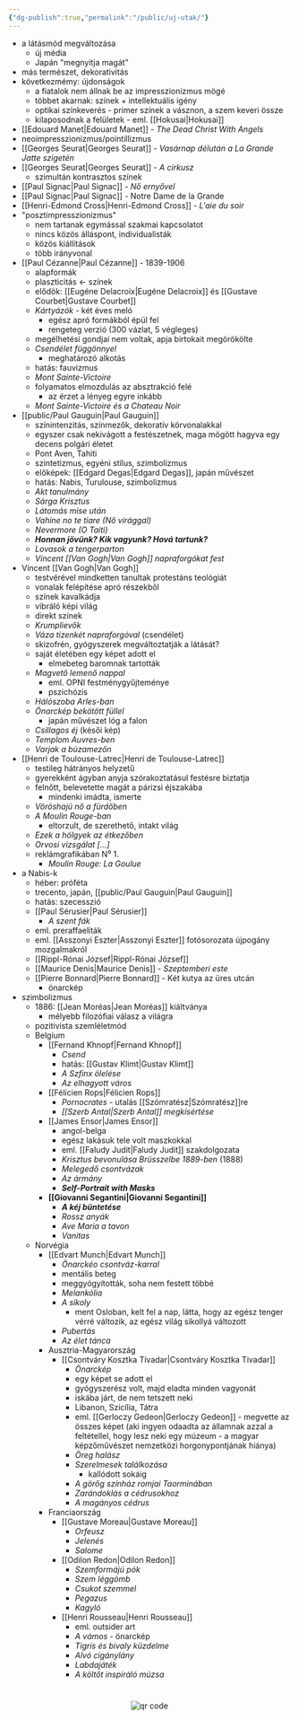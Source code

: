 ```yaml
---
{"dg-publish":true,"permalink":"/public/uj-utak/"}
---
```



- a látásmód megváltozása
	- új média
	- Japán "megnyitja magát"
- más természet, dekorativitás
- következmémy: újdonságok
	- a fiatalok nem állnak be az impresszionizmus mögé
	- többet akarnak: színek + intellektuális igény
	- optikai színkeverés - primer színek a vásznon, a szem keveri össze
	- kilaposodnak a felületek - eml. [[Hokusai\|Hokusai]]
- [[Edouard Manet\|Edouard Manet]] - *The Dead Christ With Angels*
- neoimpresszionizmus/pointillizmus
- [[Georges Seurat\|Georges Seurat]] - *Vasárnap délután a La Grande Jatte szigetén*
- [[Georges Seurat\|Georges Seurat]] - *A cirkusz*
	- szimultán kontrasztos színek
- [[Paul Signac\|Paul Signac]] - *Nő ernyővel*
- [[Paul Signac\|Paul Signac]] - Notre Dame de la Grande
- [[Henri-Edmond Cross\|Henri-Edmond Cross]] - *L'aie du soir*
- "posztimpresszionizmus"
	- nem tartanak egymással szakmai kapcsolatot
	- nincs közös álláspont, individualisták
	- közös kiállítások
	- több irányvonal
- [[Paul Cézanne\|Paul Cézanne]] - 1839-1906
	- alapformák
	- plaszticitás <- színek
	- elődök: [[Eugéne Delacroix\|Eugéne Delacroix]] és [[Gustave Courbet\|Gustave Courbet]]
	- *Kártyázók* - két éves meló
		- egész apró formákból épül fel
		- rengeteg verzió (300 vázlat, 5 végleges)
	- megélhetési gondjai nem voltak, apja birtokait megörökölte
	- *Csendélet függönnyel*
		- meghatározó alkotás
	- hatás: fauvizmus
	- *Mont Sainte-Victoire*
	- folyamatos elmozdulás az absztrakció felé
		- az érzet a lényeg egyre inkább
	- *Mont Sainte-Victoire és a Chateau Noir*
- [[public/Paul Gauguin\|Paul Gauguin]]
	- színintenzitás, színmezők, dekoratív körvonalakkal
	- egyszer csak nekivágott a festészetnek, maga mögött hagyva egy decens polgári életet
	- Pont Aven, Tahiti
	- szintetizmus, egyéni stílus, szimbolizmus
	- előképek: [[Edgard Degas\|Edgard Degas]], japán művészet
	- hatás: Nabis, Turulouse, szimbolizmus
	- *Akt tanulmány*
	- *Sárga Krisztus*
	- *Látomás mise után*
	- *Vahine no te tiare (Nő virággal)*
	- *Nevermore (O Taiti)*
	- ***Honnan jövünk? Kik vagyunk? Hová tartunk?***
	- *Lovasok a tengerparton*
	- *Vincent [[Van Gogh\|Van Gogh]] napraforgókat fest*
- Vincent [[Van Gogh\|Van Gogh]]
	- testvérével mindketten tanultak protestáns teológiát
	- vonalak felépítése apró részekből
	- színek kavalkádja
	- vibráló képi világ
	- direkt színek
	- *Krumplievők*
	- *Váza tizenkét napraforgóval* (csendélet)
	- skizofrén, gyógyszerek megváltoztatják a látását?
	- saját életében egy képet adott el
		- elmebeteg baromnak tartották
	- *Magvető lemenő nappal*
		- eml. OPNI festménygyűjteménye
		- pszichózis
	- *Hálószoba Arles-ban*
	- *Önarckép bekötött füllel*
		- japán művészet lóg a falon
	- *Csillagos éj* (késői kép)
	- *Templom Auvres-ben*
	- *Varjak a búzamezőn*
- [[Henri de Toulouse-Latrec\|Henri de Toulouse-Latrec]]
	- testileg hátrányos helyzetű
	- gyerekként ágyban anyja szórakoztatásul festésre biztatja
	- felnőtt, belevetette magát a párizsi éjszakába
		- mindenki imádta, ismerte
	- *Vöröshajú nő a fürdőben*
	- *A Moulin Rouge-ban*
		- eltorzult, de szerethető, intakt világ
	- *Ezek a hölgyek az étkezőben*
	- *Orvosi vizsgálat [...]*
	- reklámgrafikában N⁰ 1.
		- *Moulin Rouge: La Goulue*
- a Nabis-k
	- héber: próféta
	- trecento, japán, [[public/Paul Gauguin\|Paul Gauguin]]
	- hatás: szecesszió
	- [[Paul Sérusier\|Paul Sérusier]]
		- *A szent fák*
	- eml. preraffaeliták
	- eml. [[Asszonyi Eszter\|Asszonyi Eszter]] fotósorozata újpogány mozgalmakról
	- [[Rippl-Rónai József\|Rippl-Rónai József]]
	- [[Maurice Denis\|Maurice Denis]] - *Szeptemberi este*
	- [[Pierre Bonnard\|Pierre Bonnard]] - Két kutya az üres utcán
		- önarckép
- szimbolizmus
	- 1886: [[Jean Moréas\|Jean Moréas]] kiáltványa
		- mélyebb filozófiai válasz a világra
	- pozitivista szemléletmód
	- Belgium
		- [[Fernand Khnopf\|Fernand Khnopf]]
			- *Csend*
			- hatás: [[Gustav Klimt\|Gustav Klimt]]
			- *A Szfinx ölelése*
			- *Az elhagyott város*
		- [[Félicien Rops\|Félicien Rops]]
			- *Pornocrates* - utalás [[Szómratész\|Szómratész]]re
			- *[[Szerb Antal\|Szerb Antal]] megkísértése*
		- [[James Ensor\|James Ensor]]
			- angol-belga
			- egész lakásuk tele volt maszkokkal
			- eml. [[Faludy Judit\|Faludy Judit]] szakdolgozata
			- *Krisztus bevonulása Brüsszelbe 1889-ben* (1888)
			- *Melegedő csontvázak*
			- *Az ármány*
			- ***Self-Portrait with Masks***
		- **[[Giovanni Segantini\|Giovanni Segantini]]**
			- ***A kéj büntetése***
			- *Rossz anyák*
			- *Ave Maria a tavon*
			- *Vanitas*
	- Norvégia
		- [[Edvart Munch\|Edvart Munch]]
			- *Önarckéo csontváz-karral*
			- mentális beteg
			- meggyógyították, soha nem festett többé
			- *Melankólia*
			- *A sikoly*
				- ment Osloban, kelt fel a nap, látta, hogy az egész tenger vérré változik, az egész világ sikollyá változott
			- *Pubertás*
			- *Az élet tánca*
		- Ausztria-Magyarország
			- [[Csontváry Kosztka Tivadar\|Csontváry Kosztka Tivadar]]
				- *Önarckép*
				- egy képet se adott el
				- gyógyszerész volt, majd eladta minden vagyonát
				- iskába járt, de nem tetszett neki
				- Libanon, Szicília, Tátra
				- eml. [[Gerloczy Gedeon\|Gerloczy Gedeon]] - megvette az összes képet (aki ingyen odaadta az államnak azzal a feltétellel, hogy lesz neki egy múzeum - a magyar képzőművészet nemzetközi horgonypontjának hiánya)
				- *Öreg halász*
				- *Szerelmesek találkozása*
					- kallódott sokáig
				- *A görőg színház romjai Taorminában*
				- *Zarándoklás a cédrusokhoz*
				- *A magányos cédrus*
		- Franciaország
			- [[Gustave Moreau\|Gustave Moreau]]
				- *Orfeusz*
				- *Jelenés*
				- *Salome*
			- [[Odilon Redon\|Odilon Redon]]
				- *Szemformájú pók*
				- *Szem léggömb*
				- *Csukot szemmel*
				- *Pegazus*
				- *Kagyló*
			- [[Henri Rousseau\|Henri Rousseau]]
				- eml. outsider art
				- *A vámos* - önarckép
				- *Tigris és bivaly küzdelme*
				- *Alvó cigánylány*
				- *Labdajáték*
				- *A költőt inspiráló múzsa*


#
<p style="text-align: center;"><img src="https://chart.googleapis.com/chart?cht=qr&chl=https://notes.andrasdenes.com/uj-utak&chs=180x180&choe=UTF-8&chld=L|2" alt="qr code"></p>

